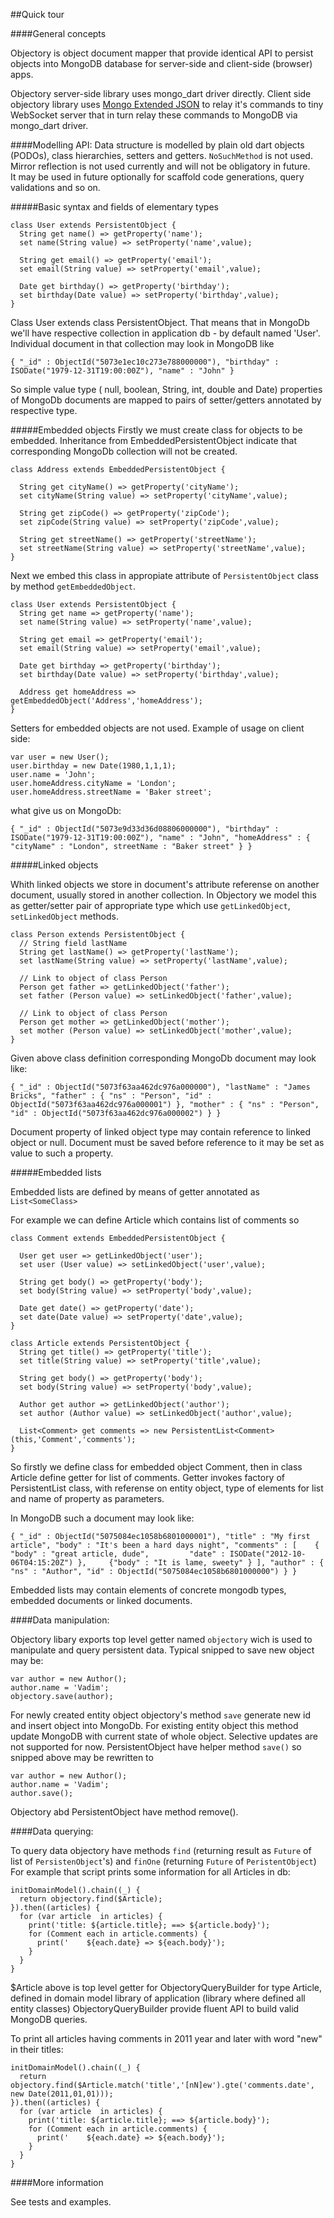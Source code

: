 ##Quick tour

####General concepts

Objectory is object document mapper that provide identical API to persist objects into MongoDB database for server-side and client-side (browser) apps. 

Objectory server-side library uses mongo\_dart driver directly. 
Client side objectory library uses [Mongo Extended JSON](http://www.mongodb.org/display/DOCS/Mongo+Extended+JSON) to relay it's commands to tiny WebSocket server that in turn relay these commands to MongoDB via mongo\_dart driver. 

####Modelling API:
Data structure is modelled  by plain old dart objects (PODOs), class hierarchies, setters and getters. `NoSuchMethod` is not used. Mirror reflection is not used currently and will not be obligatory in future.   
It may be used in future optionally for scaffold code generations, query validations and so on.


#####Basic syntax and fields of elementary types

    class User extends PersistentObject {
      String get name() => getProperty('name');
      set name(String value) => setProperty('name',value);
      
      String get email() => getProperty('email');
      set email(String value) => setProperty('email',value);
    
      Date get birthday() => getProperty('birthday');
      set birthday(Date value) => setProperty('birthday',value);  
    }

Class User extends class PersistentObject. That means that in MongoDb we'll have respective collection in application db - by default named 'User'.
Individual document in that collection may look in MongoDB like 
    
	{ "_id" : ObjectId("5073e1ec10c273e788000000"), "birthday" : ISODate("1979-12-31T19:00:00Z"), "name" : "John" }

So simple value type ( null, boolean, String, int, double and Date) properties of MongoDb documents are mapped to pairs of setter/getters annotated by respective type. 

#####Embedded objects
Firstly we must create class for objects to be embedded. Inheritance from EmbeddedPersistentObject indicate that corresponding MongoDb collection will not be created. 

    class Address extends EmbeddedPersistentObject {
      
      String get cityName() => getProperty('cityName');
      set cityName(String value) => setProperty('cityName',value);
      
      String get zipCode() => getProperty('zipCode');
      set zipCode(String value) => setProperty('zipCode',value);
      
      String get streetName() => getProperty('streetName');
      set streetName(String value) => setProperty('streetName',value);
    }
Next we embed this class in appropiate attribute of `PersistentObject` class by method `getEmbeddedObject`. 

    class User extends PersistentObject {
      String get name => getProperty('name');
      set name(String value) => setProperty('name',value);
      
      String get email => getProperty('email');
      set email(String value) => setProperty('email',value);
      
      Date get birthday => getProperty('birthday');
      set birthday(Date value) => setProperty('birthday',value);
      
      Address get homeAddress => getEmbeddedObject('Address','homeAddress'); 
    }

Setters for embedded objects are not used. Example of usage on client side:  

    var user = new User();
    user.birthday = new Date(1980,1,1,1);
    user.name = 'John';
    user.homeAddress.cityName = 'London';
    user.homeAddress.streetName = 'Baker street';

what give us on MongoDb:

	{ "_id" : ObjectId("5073e9d33d36d08806000000"), "birthday" : ISODate("1979-12-31T19:00:00Z"), "name" : "John", "homeAddress" : { "cityName" : "London", streetName : "Baker street" } }

#####Linked objects

Whith linked objects we store in document's attribute referense on another document, usually stored in another collection. In Objectory we model this as getter/setter pair of appropriate type which use `getLinkedObject`, `setLinkedObject` methods.

    class Person extends PersistentObject {
      // String field lastName
      String get lastName() => getProperty('lastName');
      set lastName(String value) => setProperty('lastName',value);
      
      // Link to object of class Person
      Person get father => getLinkedObject('father');
      set father (Person value) => setLinkedObject('father',value);
    
      // Link to object of class Person
      Person get mother => getLinkedObject('mother');
      set mother (Person value) => setLinkedObject('mother',value);
    }

Given above class definition corresponding MongoDb document may look like:

    { "_id" : ObjectId("5073f63aa462dc976a000000"), "lastName" : "James Bricks", "father" : { "ns" : "Person", "id" : ObjectId("5073f63aa462dc976a000001") }, "mother" : { "ns" : "Person", "id" : ObjectId("5073f63aa462dc976a000002") } }

Document property of linked object type may contain reference to linked object or null. Document must be saved before reference to it may be set as value to such a property.

#####Embedded lists

Embedded lists are defined by means of getter annotated as `List<SomeClass>` 

For example we can define Article which contains list of comments so 

    class Comment extends EmbeddedPersistentObject {
      
      User get user => getLinkedObject('user');
      set user (User value) => setLinkedObject('user',value);
        
      String get body() => getProperty('body');
      set body(String value) => setProperty('body',value);
      
      Date get date() => getProperty('date');
      set date(Date value) => setProperty('date',value);  
    }
    
    class Article extends PersistentObject {
      String get title() => getProperty('title');
      set title(String value) => setProperty('title',value);
      
      String get body() => getProperty('body');
      set body(String value) => setProperty('body',value);
      
      Author get author => getLinkedObject('author');
      set author (Author value) => setLinkedObject('author',value);
    
      List<Comment> get comments => new PersistentList<Comment>(this,'Comment','comments');
    }

So firstly we define class for embedded object Comment, then in class Article define getter for list of comments. Getter invokes factory of PersistentList class, with referense on entity object, type of elements for list and name of property as parameters.

In MongoDB such a document may look like:

    { "_id" : ObjectId("5075084ec1058b6801000001"), "title" : "My first article", "body" : "It's been a hard days night", "comments" : [    {       "body" : "great article, dude",         "date" : ISODate("2012-10-06T04:15:20Z") },     {"body" : "It is lame, sweety" } ], "author" : { "ns" : "Author", "id" : ObjectId("5075084ec1058b6801000000") } }

Embedded lists may contain elements of concrete mongodb types, embedded documents or linked documents. 

####Data manipulation:

Objectory libary exports top level getter named `objectory` wich is used to manipulate and query persistent data.
Typical snipped to save new object may be:

    var author = new Author();
    author.name = 'Vadim';
    objectory.save(author);      

For newly created entity object objectory's method `save` generate new id and insert object into MongoDb. For existing entity object this method update MongoDB with current state of whole object. Selective updates are not supported for now. 
PersistentObject have helper method `save()` so snipped above may be rewritten to 

    var author = new Author();
    author.name = 'Vadim';
    author.save();

Objectory abd PersistentObject have method remove().

####Data querying:

To query data objectory have methods `find` (returning result as `Future` of list of `PersistenObject`'s) and `finOne` (returning `Future` of `PeristentObject`)
For example that script prints some information for all Articles in db:

    initDomainModel().chain((_) {    
      return objectory.find($Article);
    }).then((articles) {
      for (var article  in articles) {
        print('title: ${article.title}; ==> ${article.body}');
        for (Comment each in article.comments) {
          print('    ${each.date} => ${each.body}');
        }
      }
    }  

$Article above is top level getter for ObjectoryQueryBuilder for type Article, defined in domain model library of application (library where defined all entity classes)
ObjectoryQueryBuilder provide fluent API to build valid MongoDB queries. 

To print all articles having comments in 2011 year and later with word "new" in their titles: 

    initDomainModel().chain((_) {    
      return objectory.find($Article.match('title','[nN]ew').gte('comments.date', new Date(2011,01,01)));
    }).then((articles) {
      for (var article  in articles) {
        print('title: ${article.title}; ==> ${article.body}');
        for (Comment each in article.comments) {
          print('    ${each.date} => ${each.body}');
        }
      }
    }  

####More information

See tests and examples.